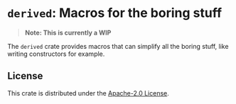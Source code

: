 # `derived`: Macros for the boring stuff

> **Note: This is currently a WIP**

The `derived` crate provides macros that can simplify all the boring stuff, like writing constructors for example.

## License

This crate is distributed under the [Apache-2.0 License](./LICENSE).
